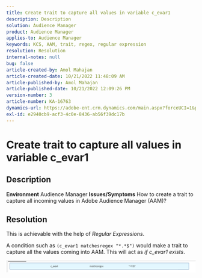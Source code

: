 ```yaml
---
title: Create trait to capture all values in variable c_evar1
description: Description
solution: Audience Manager
product: Audience Manager
applies-to: Audience Manager
keywords: KCS, AAM, trait, regex, regular expression
resolution: Resolution
internal-notes: null
bug: false
article-created-by: Amol Mahajan
article-created-date: 10/21/2022 11:48:09 AM
article-published-by: Amol Mahajan
article-published-date: 10/21/2022 12:09:26 PM
version-number: 3
article-number: KA-16763
dynamics-url: https://adobe-ent.crm.dynamics.com/main.aspx?forceUCI=1&pagetype=entityrecord&etn=knowledgearticle&id=72ee6e3a-3651-ed11-bba2-0022480869de
exl-id: e2940cb9-acf3-4c0e-8436-ab56f39dc17b
---
```

# Create trait to capture all values in variable c_evar1

## Description

<b>Environment</b>
Audience Manager
<b>Issues/Symptoms</b>
How to create a trait to capture all incoming values in Adobe Audience Manager (AAM)?


## Resolution


This is achievable with the help of *Regular Expressions*.

A condition such as `(c_evar1 matchesregex "*.*$")` would make a trait to capture all the values coming into AAM. This will act as *if c_evar1 exists*.



![](assets/1b1452cb-a86b-eb11-a812-00224803aaf7.png)
